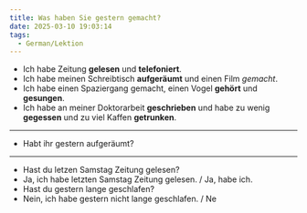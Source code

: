 ```yaml
---
title: Was haben Sie gestern gemacht?
date: 2025-03-10 19:03:14
tags:
  - German/Lektion
---
```

- Ich habe Zeitung **gelesen** und **telefoniert**.
- Ich habe meinen Schreibtisch **aufgeräumt** und einen Film *gemacht*.
- Ich habe einen Spaziergang gemacht, einen Vogel **gehört** und **gesungen**.
- Ich habe an meiner Doktorarbeit **geschrieben** und habe zu wenig **gegessen** und zu viel Kaffen **getrunken**.
---
- Habt ihr gestern aufgeräumt?
---
- Hast du letzen Samstag Zeitung gelesen?
- Ja, ich habe letzten Samstag Zeitung gelesen. / Ja, habe ich.
- Hast du gestern lange geschlafen?
- Nein, ich habe gestern nicht lange geschlafen. / Ne